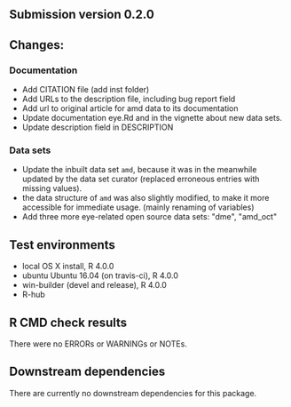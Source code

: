 ## Submission version 0.2.0

## Changes:

### Documentation
* Add CITATION file (add inst folder)
* Add URLs to the description file, including bug report field
* Add url to original article for amd data to its documentation
* Update documentation eye.Rd and in the vignette about new data sets.
* Update description field in DESCRIPTION 

### Data sets
* Update the inbuilt data set `amd`, because it was in the meanwhile updated by the data set curator (replaced erroneous entries with missing values). 
* the data structure of `amd` was also slightly modified, to make it more accessible for immediate usage. (mainly renaming of variables)
* Add three more eye-related open source data sets: "dme", "amd_oct"

## Test environments
* local OS X install, R 4.0.0
* ubuntu Ubuntu 16.04 (on travis-ci), R 4.0.0
* win-builder (devel and release), R 4.0.0
* R-hub

## R CMD check results
There were no ERRORs or WARNINGs or NOTEs. 

## Downstream dependencies
There are currently no downstream dependencies for this package.
